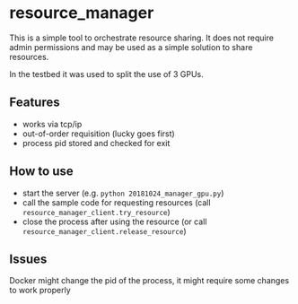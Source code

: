 # resource_manager

This is a simple tool to orchestrate resource sharing. It does not require admin permissions and may be used as a simple solution to share resources.

In the testbed it was used to split the use of 3 GPUs.

## Features
- works via tcp/ip
- out-of-order requisition (lucky goes first)
- process pid stored and checked for exit

## How to use
- start the server (e.g. `python 20181024_manager_gpu.py`)
- call the sample code for requesting resources (call `resource_manager_client.try_resource`)
- close the process after using the resource (or call `resource_manager_client.release_resource`)

## Issues

Docker might change the pid of the process, it might require some changes to work properly
